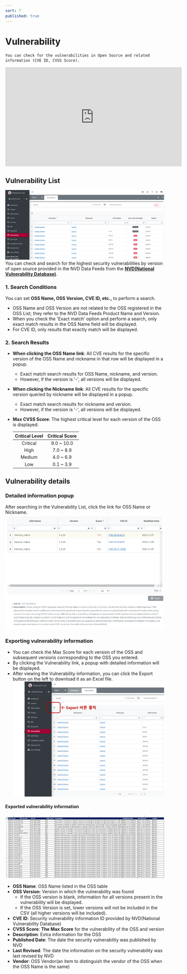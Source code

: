 ```yaml
---
sort: 7
published: true
---
```

# Vulnerability
```note
You can check for the vulnerabilities in Open Source and related information (CVE ID, CVSS Score).
```

<iframe width="560" height="315" src="https://www.youtube.com/embed/_DzYYXM_iyQ" title="Vulnerability - 최신 보안 취약점 조회" frameborder="0" allow="accelerometer; autoplay; clipboard-write; encrypted-media; gyroscope; picture-in-picture" allowfullscreen></iframe>

## Vulnerability List
![VulList](images/7_vul_list_main.PNG)
You can check and search for the highest security vulnerabilities by version of open source provided in the NVD Data Feeds from the **[NVD(National Vulnerability Database)](https://nvd.nist.gov/)**.

### 1. Search Conditions
You can set **OSS Name, OSS Version, CVE ID, etc.,** to perform a search.
- OSS Name and OSS Version are not related to the OSS registered in the OSS List; they refer to the NVD Data Feeds Product Name and Version.
- When you check the 'Exact match' option and perform a search, only exact match results in the OSS Name field will be displayed.
- For CVE ID, only results that exactly match will be displayed.

### 2. Search Results
- **When clicking the OSS Name link**: All CVE results for the specific version of the OSS Name and nickname in that row will be displayed in a popup.
    - Exact match search results for OSS Name, nickname, and version.
    - However, if the version is '-', all versions will be displayed.
- **When clicking the Nickname link**: All CVE results for the specific version queried by nickname will be displayed in a popup.
    - Exact match search results for nickname and version.
    - However, if the version is '-', all versions will be displayed.
- **Max CVSS Score**: The highest critical level for each version of the OSS is displayed.

    |Critical Level|Critical Score|
    |:---:|:---:|
    |Critical    |9.0 ~ 10.0|
    |High        |7.0 ~ 8.9 |
    |Medium      |4.0 ~ 6.9 |
    |Low         |0.1 ~ 3.9 |

## Vulnerability details
### Detailed information popup
After searching in the Vulnerability List, click the link for OSS Name or Nickname.
![VulPopUp](images/7_vul_popup_detail.PNG)

### Exporting vulnerability information
- You can check the Max Score for each version of the OSS and subsequent versions corresponding to the OSS you entered.
- By clicking the Vulnerability link, a popup with detailed information will be displayed.
- After viewing the Vulnerability information, you can click the Export button on the left to download it as an Excel file.
![VulExport](images/7_vul_export_list_2.png)

#### Exported vulnerability information
![VulExport](images/7_vul_export_excel.PNG)
- **OSS Name**: OSS Name listed in the OSS table
- **OSS Version**: Version in which the vulnerability was found
    - If the OSS version is blank, information for all versions present in the vulnerability will be displayed.
    - If the OSS Version is set, lower versions will not be included in the CSV (all higher versions will be included).
- **CVE ID**: Security vulnerability information ID provided by NVD(National Vulnerability Database)
- **CVSS Score**: **The Max Score** for the vulnerability of the OSS and version
- **Description**: Extra information for the OSS
- **Published Date**: The date the security vulnerability was published by NVD
- **Last Revised**: The date the information on the security vulnerability was last revised by NVD
- **Vendor**: OSS Vendor(an item to distinguish the vendor of the OSS when the OSS Name is the same)
